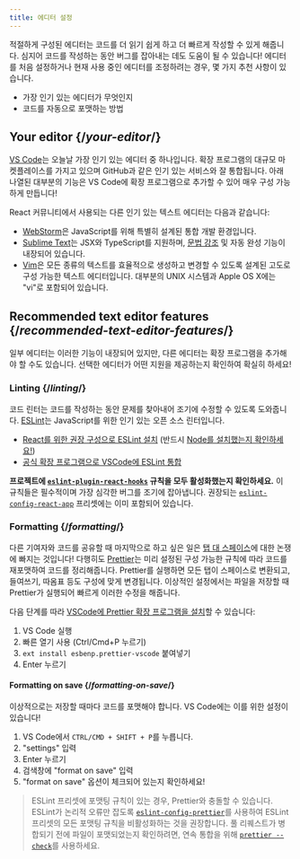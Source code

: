 ```yaml
---
title: 에디터 설정
---
```


<Intro>

적절하게 구성된 에디터는 코드를 더 읽기 쉽게 하고 더 빠르게 작성할 수 있게 해줍니다. 심지어 코드를 작성하는 동안 버그를 잡아내는 데도 도움이 될 수 있습니다! 에디터를 처음 설정하거나 현재 사용 중인 에디터를 조정하려는 경우, 몇 가지 추천 사항이 있습니다.

</Intro>

<YouWillLearn>

* 가장 인기 있는 에디터가 무엇인지
* 코드를 자동으로 포맷하는 방법

</YouWillLearn>

## Your editor {/*your-editor*/}

[VS Code](https://code.visualstudio.com/)는 오늘날 가장 인기 있는 에디터 중 하나입니다. 확장 프로그램의 대규모 마켓플레이스를 가지고 있으며 GitHub과 같은 인기 있는 서비스와 잘 통합됩니다. 아래 나열된 대부분의 기능은 VS Code에 확장 프로그램으로 추가할 수 있어 매우 구성 가능하게 만듭니다!

React 커뮤니티에서 사용되는 다른 인기 있는 텍스트 에디터는 다음과 같습니다:

* [WebStorm](https://www.jetbrains.com/webstorm/)은 JavaScript를 위해 특별히 설계된 통합 개발 환경입니다.
* [Sublime Text](https://www.sublimetext.com/)는 JSX와 TypeScript를 지원하며, [문법 강조](https://stackoverflow.com/a/70960574/458193) 및 자동 완성 기능이 내장되어 있습니다.
* [Vim](https://www.vim.org/)은 모든 종류의 텍스트를 효율적으로 생성하고 변경할 수 있도록 설계된 고도로 구성 가능한 텍스트 에디터입니다. 대부분의 UNIX 시스템과 Apple OS X에는 "vi"로 포함되어 있습니다.

## Recommended text editor features {/*recommended-text-editor-features*/}

일부 에디터는 이러한 기능이 내장되어 있지만, 다른 에디터는 확장 프로그램을 추가해야 할 수도 있습니다. 선택한 에디터가 어떤 지원을 제공하는지 확인하여 확실히 하세요!

### Linting {/*linting*/}

코드 린터는 코드를 작성하는 동안 문제를 찾아내어 조기에 수정할 수 있도록 도와줍니다. [ESLint](https://eslint.org/)는 JavaScript를 위한 인기 있는 오픈 소스 린터입니다.

* [React를 위한 권장 구성으로 ESLint 설치](https://www.npmjs.com/package/eslint-config-react-app) (반드시 [Node를 설치했는지 확인하세요!](https://nodejs.org/en/download/current/))
* [공식 확장 프로그램으로 VSCode에 ESLint 통합](https://marketplace.visualstudio.com/items?itemName=dbaeumer.vscode-eslint)

**프로젝트에 [`eslint-plugin-react-hooks`](https://www.npmjs.com/package/eslint-plugin-react-hooks) 규칙을 모두 활성화했는지 확인하세요.** 이 규칙들은 필수적이며 가장 심각한 버그를 조기에 잡아냅니다. 권장되는 [`eslint-config-react-app`](https://www.npmjs.com/package/eslint-config-react-app) 프리셋에는 이미 포함되어 있습니다.

### Formatting {/*formatting*/}

다른 기여자와 코드를 공유할 때 마지막으로 하고 싶은 일은 [탭 대 스페이스](https://www.google.com/search?q=tabs+vs+spaces)에 대한 논쟁에 빠지는 것입니다! 다행히도 [Prettier](https://prettier.io/)는 미리 설정된 구성 가능한 규칙에 따라 코드를 재포맷하여 코드를 정리해줍니다. Prettier를 실행하면 모든 탭이 스페이스로 변환되고, 들여쓰기, 따옴표 등도 구성에 맞게 변경됩니다. 이상적인 설정에서는 파일을 저장할 때 Prettier가 실행되어 빠르게 이러한 수정을 해줍니다.

다음 단계를 따라 [VSCode에 Prettier 확장 프로그램을 설치](https://marketplace.visualstudio.com/items?itemName=esbenp.prettier-vscode)할 수 있습니다:

1. VS Code 실행
2. 빠른 열기 사용 (Ctrl/Cmd+P 누르기)
3. `ext install esbenp.prettier-vscode` 붙여넣기
4. Enter 누르기

#### Formatting on save {/*formatting-on-save*/}

이상적으로는 저장할 때마다 코드를 포맷해야 합니다. VS Code에는 이를 위한 설정이 있습니다!

1. VS Code에서 `CTRL/CMD + SHIFT + P`를 누릅니다.
2. "settings" 입력
3. Enter 누르기
4. 검색창에 "format on save" 입력
5. "format on save" 옵션이 체크되어 있는지 확인하세요!

> ESLint 프리셋에 포맷팅 규칙이 있는 경우, Prettier와 충돌할 수 있습니다. ESLint가 논리적 오류만 잡도록 [`eslint-config-prettier`](https://github.com/prettier/eslint-config-prettier)를 사용하여 ESLint 프리셋의 모든 포맷팅 규칙을 비활성화하는 것을 권장합니다. 풀 리퀘스트가 병합되기 전에 파일이 포맷되었는지 확인하려면, 연속 통합을 위해 [`prettier --check`](https://prettier.io/docs/en/cli.html#--check)를 사용하세요.